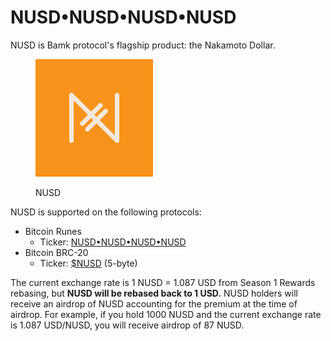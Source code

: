 # NUSD•NUSD•NUSD•NUSD

NUSD is Bamk protocol's flagship product: the Nakamoto Dollar.

<div align="left"><figure><img src=".gitbook/assets/NUSD Logo.png" alt="" width="188"><figcaption><p>NUSD</p></figcaption></figure></div>

NUSD is supported on the following protocols:

* Bitcoin Runes
  * Ticker: [NUSD•NUSD•NUSD•NUSD](https://unisat.io/runes/detail/NUSD%E2%80%A2NUSD%E2%80%A2NUSD%E2%80%A2NUSD)&#x20;
* Bitcoin BRC-20
  * Ticker: [$NUSD](https://uniscan.cc/brc20/%24NUSD) (5-byte)

The current exchange rate is 1 NUSD = 1.087 USD from Season 1 Rewards rebasing, but **NUSD will be rebased back to 1 USD.** NUSD holders will receive an airdrop of NUSD accounting for the premium at the time of airdrop. For example, if you hold 1000 NUSD and the current exchange rate is 1.087 USD/NUSD, you will receive airdrop of 87 NUSD.
